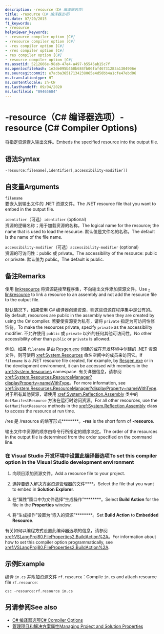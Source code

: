 ```yaml
---
description: -resource（C# 编译器选项）
title: -resource（C# 编译器选项）
ms.date: 07/20/2015
f1_keywords:
- /resource
helpviewer_keywords:
- -resource compiler option [C#]
- /resource compiler option [C#]
- -res compiler option [C#]
- /res compiler option [C#]
- res compiler option [C#]
- resource compiler option [C#]
ms.assetid: 5212666e-98ab-47e4-a497-b5545ab15c7f
ms.openlocfilehash: 1e2de095b460b684fb06faf46731283a1304906e
ms.sourcegitcommit: e7acba36517134238065e4d50bb4a1cfe47ebd06
ms.translationtype: HT
ms.contentlocale: zh-CN
ms.lasthandoff: 09/04/2020
ms.locfileid: "89465684"
---
```

# <a name="-resource-c-compiler-options"></a><span data-ttu-id="6fca7-103">-resource（C# 编译器选项）</span><span class="sxs-lookup"><span data-stu-id="6fca7-103">-resource (C# Compiler Options)</span></span>
<span data-ttu-id="6fca7-104">将指定资源嵌入输出文件。</span><span class="sxs-lookup"><span data-stu-id="6fca7-104">Embeds the specified resource into the output file.</span></span>  
  
## <a name="syntax"></a><span data-ttu-id="6fca7-105">语法</span><span class="sxs-lookup"><span data-stu-id="6fca7-105">Syntax</span></span>  
  
```console  
-resource:filename[,identifier[,accessibility-modifier]]  
```  
  
## <a name="arguments"></a><span data-ttu-id="6fca7-106">自变量</span><span class="sxs-lookup"><span data-stu-id="6fca7-106">Arguments</span></span>  
 `filename`  
 <span data-ttu-id="6fca7-107">要嵌入到输出文件的 .NET 资源文件。</span><span class="sxs-lookup"><span data-stu-id="6fca7-107">The .NET resource file that you want to embed in the output file.</span></span>  
  
 <span data-ttu-id="6fca7-108">`identifier`（可选）</span><span class="sxs-lookup"><span data-stu-id="6fca7-108">`identifier` (optional)</span></span>  
 <span data-ttu-id="6fca7-109">资源的逻辑名称；用于加载资源的名称。</span><span class="sxs-lookup"><span data-stu-id="6fca7-109">The logical name for the resource; the name that is used to load the resource.</span></span> <span data-ttu-id="6fca7-110">默认值是文件名的名称。</span><span class="sxs-lookup"><span data-stu-id="6fca7-110">The default is the name of the file name.</span></span>  
  
 <span data-ttu-id="6fca7-111">`accessibility-modifier`（可选）</span><span class="sxs-lookup"><span data-stu-id="6fca7-111">`accessibility-modifier` (optional)</span></span>  
 <span data-ttu-id="6fca7-112">资源的可访问性：public 或 private。</span><span class="sxs-lookup"><span data-stu-id="6fca7-112">The accessibility of the resource: public or private.</span></span> <span data-ttu-id="6fca7-113">默认值为 public。</span><span class="sxs-lookup"><span data-stu-id="6fca7-113">The default is public.</span></span>  
  
## <a name="remarks"></a><span data-ttu-id="6fca7-114">备注</span><span class="sxs-lookup"><span data-stu-id="6fca7-114">Remarks</span></span>  
 <span data-ttu-id="6fca7-115">使用 [linkresource](./linkresource-compiler-option.md) 将资源链接至程序集，不向输出文件添加资源文件。</span><span class="sxs-lookup"><span data-stu-id="6fca7-115">Use [-linkresource](./linkresource-compiler-option.md) to link a resource to an assembly and not add the resource file to the output file.</span></span>  
  
 <span data-ttu-id="6fca7-116">默认情况下，如果使用 C# 编译器创建资源，则这些资源在程序集中是公有的。</span><span class="sxs-lookup"><span data-stu-id="6fca7-116">By default, resources are public in the assembly when they are created by using the C# compiler.</span></span> <span data-ttu-id="6fca7-117">若要使资源变为私有，请将 `private` 指定为可访问性修饰符。</span><span class="sxs-lookup"><span data-stu-id="6fca7-117">To make the resources private, specify `private` as the accessibility modifier.</span></span> <span data-ttu-id="6fca7-118">不允许使用 `public` 或 `private` 以外的任何其他可访问性。</span><span class="sxs-lookup"><span data-stu-id="6fca7-118">No other accessibility other than `public` or `private` is allowed.</span></span>  
  
 <span data-ttu-id="6fca7-119">例如，如果 `filename` 是由 [Resgen.exe](../../../framework/tools/resgen-exe-resource-file-generator.md) 创建的或在开发环境中创建的 .NET 资源文件，则可使用 <xref:System.Resources> 命名空间中的成员来访问它。</span><span class="sxs-lookup"><span data-stu-id="6fca7-119">If `filename` is a .NET resource file created, for example, by [Resgen.exe](../../../framework/tools/resgen-exe-resource-file-generator.md) or in the development environment, it can be accessed with members in the <xref:System.Resources> namespace.</span></span> <span data-ttu-id="6fca7-120">有关详细信息，请参阅 <xref:System.Resources.ResourceManager?displayProperty=nameWithType>。</span><span class="sxs-lookup"><span data-stu-id="6fca7-120">For more information, see <xref:System.Resources.ResourceManager?displayProperty=nameWithType>.</span></span> <span data-ttu-id="6fca7-121">对于所有其他资源，请使用 <xref:System.Reflection.Assembly> 类中的 `GetManifestResource` 方法在运行时访问资源。</span><span class="sxs-lookup"><span data-stu-id="6fca7-121">For all other resources, use the `GetManifestResource` methods in the <xref:System.Reflection.Assembly> class to access the resource at run time.</span></span>  
  
 <span data-ttu-id="6fca7-122">/res 是 /resource 的缩写形式\*\*\*\*\*\*\*\*。</span><span class="sxs-lookup"><span data-stu-id="6fca7-122">**-res** is the short form of **-resource**.</span></span>  
  
 <span data-ttu-id="6fca7-123">输出文件中资源的顺序由命令行所指定的顺序决定。</span><span class="sxs-lookup"><span data-stu-id="6fca7-123">The order of the resources in the output file is determined from the order specified on the command line.</span></span>  
  
### <a name="to-set-this-compiler-option-in-the-visual-studio-development-environment"></a><span data-ttu-id="6fca7-124">在 Visual Studio 开发环境中设置此编译器选项</span><span class="sxs-lookup"><span data-stu-id="6fca7-124">To set this compiler option in the Visual Studio development environment</span></span>  
  
1. <span data-ttu-id="6fca7-125">向项目添加资源文件。</span><span class="sxs-lookup"><span data-stu-id="6fca7-125">Add a resource file to your project.</span></span>  
  
2. <span data-ttu-id="6fca7-126">选择要嵌入解决方案资源管理器的文件\*\*\*\*。</span><span class="sxs-lookup"><span data-stu-id="6fca7-126">Select the file that you want to embed in **Solution Explorer**.</span></span>  
  
3. <span data-ttu-id="6fca7-127">在“属性”窗口中为文件选择“生成操作”\*\*\*\*\*\*\*\*。</span><span class="sxs-lookup"><span data-stu-id="6fca7-127">Select **Build Action** for the file in the **Properties** window.</span></span>  
  
4. <span data-ttu-id="6fca7-128">将“生成操作”设置为“嵌入的资源”\*\*\*\*\*\*\*\*。</span><span class="sxs-lookup"><span data-stu-id="6fca7-128">Set **Build Action** to **Embedded Resource**.</span></span>  
  
 <span data-ttu-id="6fca7-129">有关如何以编程方式设置此编译器选项的信息，请参阅 <xref:VSLangProj80.FileProperties2.BuildAction%2A>。</span><span class="sxs-lookup"><span data-stu-id="6fca7-129">For information about how to set this compiler option programmatically, see <xref:VSLangProj80.FileProperties2.BuildAction%2A>.</span></span>  
  
## <a name="example"></a><span data-ttu-id="6fca7-130">示例</span><span class="sxs-lookup"><span data-stu-id="6fca7-130">Example</span></span>  
 <span data-ttu-id="6fca7-131">编译 `in.cs` 并附加资源文件 `rf.resource`：</span><span class="sxs-lookup"><span data-stu-id="6fca7-131">Compile `in.cs` and attach resource file `rf.resource`:</span></span>  
  
```console  
csc -resource:rf.resource in.cs  
```  
  
## <a name="see-also"></a><span data-ttu-id="6fca7-132">另请参阅</span><span class="sxs-lookup"><span data-stu-id="6fca7-132">See also</span></span>

- [<span data-ttu-id="6fca7-133">C# 编译器选项</span><span class="sxs-lookup"><span data-stu-id="6fca7-133">C# Compiler Options</span></span>](./index.md)
- [<span data-ttu-id="6fca7-134">管理项目和解决方案属性</span><span class="sxs-lookup"><span data-stu-id="6fca7-134">Managing Project and Solution Properties</span></span>](/visualstudio/ide/managing-project-and-solution-properties)
